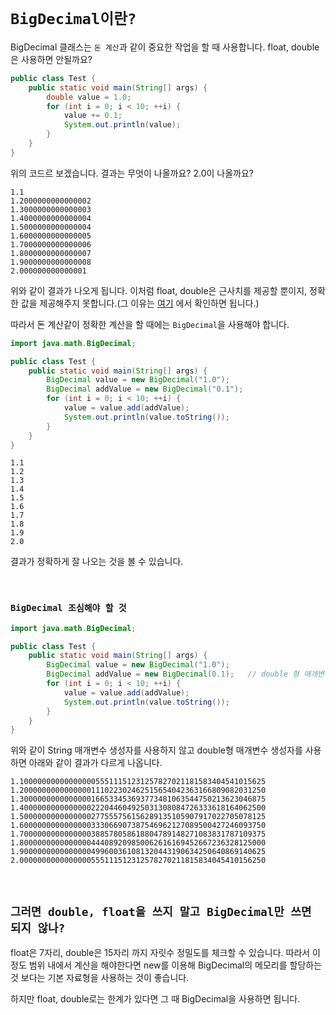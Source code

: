 # `BigDecimal이란?`

BigDecimal 클래스는 `돈 계산`과 같이 중요한 작업을 할 때 사용합니다. float, double은 사용하면 안될까요?

```java
public class Test {
    public static void main(String[] args) {
        double value = 1.0;
        for (int i = 0; i < 10; ++i) {
            value += 0.1;
            System.out.println(value);
        }
    }
}
``` 

위의 코드르 보겠습니다. 결과는 무엇이 나올까요? 2.0이 나올까요?

```
1.1
1.2000000000000002
1.3000000000000003
1.4000000000000004
1.5000000000000004
1.6000000000000005
1.7000000000000006
1.8000000000000007
1.9000000000000008
2.000000000000001
```

위와 같이 결과가 나오게 됩니다. 이처럼 float, double은 근사치를 제공할 뿐이지, 정확한 값을 제공해주지 못합니다.(그 이유는 [여기](https://github.com/wjdrbs96/Today-I-Learn/blob/master/Java/Data-Type/float%20vs%20double%20%EC%B0%A8%EC%9D%B4%EB%8A%94%3F.md) 에서 확인하면 됩니다.)

따라서 돈 계산같이 정확한 계산을 할 때에는 `BigDecimal`을 사용해야 합니다. 

```java
import java.math.BigDecimal;

public class Test {
    public static void main(String[] args) {
        BigDecimal value = new BigDecimal("1.0");
        BigDecimal addValue = new BigDecimal("0.1");
        for (int i = 0; i < 10; ++i) {
            value = value.add(addValue);
            System.out.println(value.toString());
        }
    }
}
```
```
1.1
1.2
1.3
1.4
1.5
1.6
1.7
1.8
1.9
2.0
```

결과가 정확하게 잘 나오는 것을 볼 수 있습니다. 

<br>

### `BigDecimal 조심해야 할 것`

```java
import java.math.BigDecimal;

public class Test {
    public static void main(String[] args) {
        BigDecimal value = new BigDecimal("1.0");
        BigDecimal addValue = new BigDecimal(0.1);   // double 형 매개변수 생성자 사용
        for (int i = 0; i < 10; ++i) {
            value = value.add(addValue);
            System.out.println(value.toString());
        }
    }
}
```

위와 같이 String 매개변수 생성자를 사용하지 않고 double형 매개변수 생성자를 사용하면 아래와 같이 결과가 다르게 나옵니다. 

```
1.1000000000000000055511151231257827021181583404541015625
1.2000000000000000111022302462515654042363166809082031250
1.3000000000000000166533453693773481063544750213623046875
1.4000000000000000222044604925031308084726333618164062500
1.5000000000000000277555756156289135105907917022705078125
1.6000000000000000333066907387546962127089500427246093750
1.7000000000000000388578058618804789148271083831787109375
1.8000000000000000444089209850062616169452667236328125000
1.9000000000000000499600361081320443190634250640869140625
2.0000000000000000555111512312578270211815834045410156250
```

<br>

## `그러면 double, float을 쓰지 말고 BigDecimal만 쓰면 되지 않나?`

float은 7자리, double은 15자리 까지 자릿수 정밀도를 체크할 수 있습니다. 따라서 이정도 범위 내에서 계산을 해야한다면 new를 이용해 BigDecimal의 메모리를 할당하는 것 보다는
기본 자료형을 사용하는 것이 좋습니다. 

하지만 float, double로는 한계가 있다면 그 때 BigDecimal을 사용하면 됩니다. 